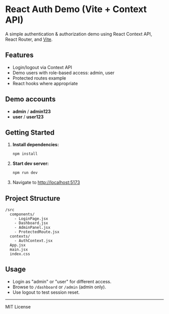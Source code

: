 # React Auth Demo (Vite + Context API)

A simple authentication & authorization demo using React Context API, React Router, and [Vite](https://vitejs.dev/).

## Features
- Login/logout via Context API
- Demo users with role-based access: admin, user
- Protected routes example
- React hooks where appropriate

## Demo accounts
- **admin** / **admin123**
- **user** / **user123**

## Getting Started

1. **Install dependencies:**
   ```bash
   npm install
   ```
2. **Start dev server:**
   ```bash
   npm run dev
   ```
3. Navigate to [http://localhost:5173](http://localhost:5173)

## Project Structure
```
/src
  components/
    - LoginPage.jsx
    - Dashboard.jsx
    - AdminPanel.jsx
    - ProtectedRoute.jsx
  contexts/
    - AuthContext.jsx
  App.jsx
  main.jsx
  index.css
```

## Usage
- Login as "admin" or "user" for different access.
- Browse to `/dashboard` or `/admin` (admin only).
- Use logout to test session reset.

---
MIT License
